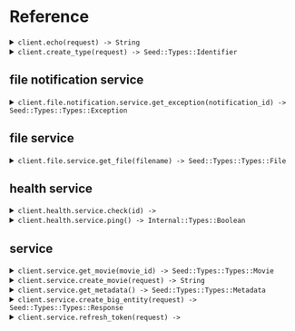 # Reference
<details><summary><code>client.echo(request) -> String</code></summary>
<dl>
<dd>

#### 🔌 Usage

<dl>
<dd>

<dl>
<dd>

```ruby
client.create_type();
```
</dd>
</dl>
</dd>
</dl>

#### ⚙️ Parameters

<dl>
<dd>

<dl>
<dd>

**request:** `String` 
    
</dd>
</dl>
</dd>
</dl>


</dd>
</dl>
</details>

<details><summary><code>client.create_type(request) -> Seed::Types::Identifier</code></summary>
<dl>
<dd>

#### 🔌 Usage

<dl>
<dd>

<dl>
<dd>

```ruby
client.create_type();
```
</dd>
</dl>
</dd>
</dl>

#### ⚙️ Parameters

<dl>
<dd>

<dl>
<dd>

**request:** `Seed::Types::Type` 
    
</dd>
</dl>
</dd>
</dl>


</dd>
</dl>
</details>

## file notification service
<details><summary><code>client.file.notification.service.get_exception(notification_id) -> Seed::Types::Types::Exception</code></summary>
<dl>
<dd>

#### 🔌 Usage

<dl>
<dd>

<dl>
<dd>

```ruby
client.file.notification.service.get_exception();
```
</dd>
</dl>
</dd>
</dl>

#### ⚙️ Parameters

<dl>
<dd>

<dl>
<dd>

**notificationId:** `String` 
    
</dd>
</dl>
</dd>
</dl>


</dd>
</dl>
</details>

## file service
<details><summary><code>client.file.service.get_file(filename) -> Seed::Types::Types::File</code></summary>
<dl>
<dd>

#### 📝 Description

<dl>
<dd>

<dl>
<dd>

This endpoint returns a file by its name.
</dd>
</dl>
</dd>
</dl>

#### 🔌 Usage

<dl>
<dd>

<dl>
<dd>

```ruby
client.file.service.get_file({
  filename:'file.txt',
  xFileApiVersion:'0.0.2'
});
```
</dd>
</dl>
</dd>
</dl>

#### ⚙️ Parameters

<dl>
<dd>

<dl>
<dd>

**filename:** `String` — This is a filename
    
</dd>
</dl>
</dd>
</dl>


</dd>
</dl>
</details>

## health service
<details><summary><code>client.health.service.check(id) -> </code></summary>
<dl>
<dd>

#### 📝 Description

<dl>
<dd>

<dl>
<dd>

This endpoint checks the health of a resource.
</dd>
</dl>
</dd>
</dl>

#### 🔌 Usage

<dl>
<dd>

<dl>
<dd>

```ruby
client.health.service.check();
```
</dd>
</dl>
</dd>
</dl>

#### ⚙️ Parameters

<dl>
<dd>

<dl>
<dd>

**id:** `String` — The id to check
    
</dd>
</dl>
</dd>
</dl>


</dd>
</dl>
</details>

<details><summary><code>client.health.service.ping() -> Internal::Types::Boolean</code></summary>
<dl>
<dd>

#### 📝 Description

<dl>
<dd>

<dl>
<dd>

This endpoint checks the health of the service.
</dd>
</dl>
</dd>
</dl>

#### 🔌 Usage

<dl>
<dd>

<dl>
<dd>

```ruby
client.health.service.ping();
```
</dd>
</dl>
</dd>
</dl>


</dd>
</dl>
</details>

## service
<details><summary><code>client.service.get_movie(movie_id) -> Seed::Types::Types::Movie</code></summary>
<dl>
<dd>

#### 🔌 Usage

<dl>
<dd>

<dl>
<dd>

```ruby
client.service.get_movie();
```
</dd>
</dl>
</dd>
</dl>

#### ⚙️ Parameters

<dl>
<dd>

<dl>
<dd>

**movieId:** `String` 
    
</dd>
</dl>
</dd>
</dl>


</dd>
</dl>
</details>

<details><summary><code>client.service.create_movie(request) -> String</code></summary>
<dl>
<dd>

#### 🔌 Usage

<dl>
<dd>

<dl>
<dd>

```ruby
client.service.create_movie({
  id:'movie-c06a4ad7',
  prequel:'movie-cv9b914f',
  title:'The Boy and the Heron',
  from:'Hayao Miyazaki',
  rating:8,
  type:'movie',
  tag:'tag-wf9as23d',
  metadata:{},
  revenue:1000000
});
```
</dd>
</dl>
</dd>
</dl>

#### ⚙️ Parameters

<dl>
<dd>

<dl>
<dd>

**request:** `Seed::Types::Types::Movie` 
    
</dd>
</dl>
</dd>
</dl>


</dd>
</dl>
</details>

<details><summary><code>client.service.get_metadata() -> Seed::Types::Types::Metadata</code></summary>
<dl>
<dd>

#### 🔌 Usage

<dl>
<dd>

<dl>
<dd>

```ruby
client.service.get_metadata({
  shallow:false,
  xApiVersion:'0.0.1'
});
```
</dd>
</dl>
</dd>
</dl>

#### ⚙️ Parameters

<dl>
<dd>

<dl>
<dd>

**shallow:** `Internal::Types::Boolean` 
    
</dd>
</dl>

<dl>
<dd>

**tag:** `String` 
    
</dd>
</dl>

<dl>
<dd>

**xApiVersion:** `String` 
    
</dd>
</dl>
</dd>
</dl>


</dd>
</dl>
</details>

<details><summary><code>client.service.create_big_entity(request) -> Seed::Types::Types::Response</code></summary>
<dl>
<dd>

#### 🔌 Usage

<dl>
<dd>

<dl>
<dd>

```ruby
client.service.create_big_entity({
  extendedMovie:{
    cast:['cast', 'cast'],
    id:'id',
    prequel:'prequel',
    title:'title',
    from:'from',
    rating:1.1,
    type:'movie',
    tag:'tag',
    book:'book',
    metadata:{},
    revenue:1000000
  },
  entity:{
    name:'name'
  },
  commonMetadata:{
    id:'id',
    data:{
      data:'data'
    },
    jsonString:'jsonString'
  },
  migration:{
    name:'name'
  },
  node:{
    name:'name',
    nodes:[{
      name:'name',
      nodes:[{
        name:'name',
        nodes:[],
        trees:[]
      }, {
        name:'name',
        nodes:[],
        trees:[]
      }],
      trees:[{
        nodes:[]
      }, {
        nodes:[]
      }]
    }, {
      name:'name',
      nodes:[{
        name:'name',
        nodes:[],
        trees:[]
      }, {
        name:'name',
        nodes:[],
        trees:[]
      }],
      trees:[{
        nodes:[]
      }, {
        nodes:[]
      }]
    }],
    trees:[{
      nodes:[{
        name:'name',
        nodes:[],
        trees:[]
      }, {
        name:'name',
        nodes:[],
        trees:[]
      }]
    }, {
      nodes:[{
        name:'name',
        nodes:[],
        trees:[]
      }, {
        name:'name',
        nodes:[],
        trees:[]
      }]
    }]
  },
  directory:{
    name:'name',
    files:[{
      name:'name',
      contents:'contents'
    }, {
      name:'name',
      contents:'contents'
    }],
    directories:[{
      name:'name',
      files:[{
        name:'name',
        contents:'contents'
      }, {
        name:'name',
        contents:'contents'
      }],
      directories:[{
        name:'name',
        files:[],
        directories:[]
      }, {
        name:'name',
        files:[],
        directories:[]
      }]
    }, {
      name:'name',
      files:[{
        name:'name',
        contents:'contents'
      }, {
        name:'name',
        contents:'contents'
      }],
      directories:[{
        name:'name',
        files:[],
        directories:[]
      }, {
        name:'name',
        files:[],
        directories:[]
      }]
    }]
  },
  moment:{
    id:'d5e9c84f-c2b2-4bf4-b4b0-7ffd7a9ffc32',
    date:'2023-01-15',
    datetime:'2024-01-15T09:30:00Z'
  }
});
```
</dd>
</dl>
</dd>
</dl>

#### ⚙️ Parameters

<dl>
<dd>

<dl>
<dd>

**request:** `Seed::Types::Types::BigEntity` 
    
</dd>
</dl>
</dd>
</dl>


</dd>
</dl>
</details>

<details><summary><code>client.service.refresh_token(request) -> </code></summary>
<dl>
<dd>

#### 🔌 Usage

<dl>
<dd>

<dl>
<dd>

```ruby
client.service.refresh_token();
```
</dd>
</dl>
</dd>
</dl>

#### ⚙️ Parameters

<dl>
<dd>

<dl>
<dd>

**request:** `Seed::Types::Types::RefreshTokenRequest` 
    
</dd>
</dl>
</dd>
</dl>


</dd>
</dl>
</details>
